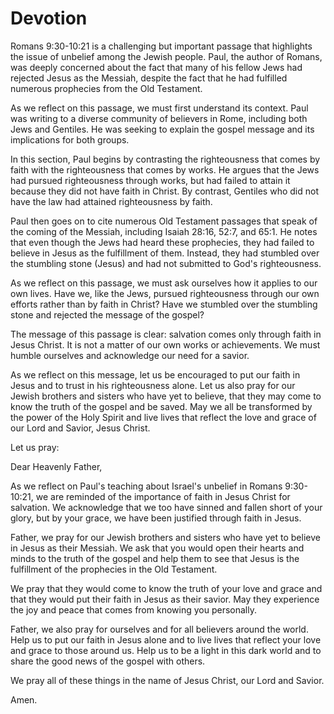 # Devotion

Romans 9:30-10:21 is a challenging but important passage that highlights the issue of unbelief among the Jewish people. Paul, the author of Romans, was deeply concerned about the fact that many of his fellow Jews had rejected Jesus as the Messiah, despite the fact that he had fulfilled numerous prophecies from the Old Testament.

As we reflect on this passage, we must first understand its context. Paul was writing to a diverse community of believers in Rome, including both Jews and Gentiles. He was seeking to explain the gospel message and its implications for both groups.

In this section, Paul begins by contrasting the righteousness that comes by faith with the righteousness that comes by works. He argues that the Jews had pursued righteousness through works, but had failed to attain it because they did not have faith in Christ. By contrast, Gentiles who did not have the law had attained righteousness by faith.

Paul then goes on to cite numerous Old Testament passages that speak of the coming of the Messiah, including Isaiah 28:16, 52:7, and 65:1. He notes that even though the Jews had heard these prophecies, they had failed to believe in Jesus as the fulfillment of them. Instead, they had stumbled over the stumbling stone (Jesus) and had not submitted to God's righteousness.

As we reflect on this passage, we must ask ourselves how it applies to our own lives. Have we, like the Jews, pursued righteousness through our own efforts rather than by faith in Christ? Have we stumbled over the stumbling stone and rejected the message of the gospel?

The message of this passage is clear: salvation comes only through faith in Jesus Christ. It is not a matter of our own works or achievements. We must humble ourselves and acknowledge our need for a savior.

As we reflect on this message, let us be encouraged to put our faith in Jesus and to trust in his righteousness alone. Let us also pray for our Jewish brothers and sisters who have yet to believe, that they may come to know the truth of the gospel and be saved. May we all be transformed by the power of the Holy Spirit and live lives that reflect the love and grace of our Lord and Savior, Jesus Christ.

Let us pray:

Dear Heavenly Father,

As we reflect on Paul's teaching about Israel's unbelief in Romans 9:30-10:21, we are reminded of the importance of faith in Jesus Christ for salvation. We acknowledge that we too have sinned and fallen short of your glory, but by your grace, we have been justified through faith in Jesus.

Father, we pray for our Jewish brothers and sisters who have yet to believe in Jesus as their Messiah. We ask that you would open their hearts and minds to the truth of the gospel and help them to see that Jesus is the fulfillment of the prophecies in the Old Testament.

We pray that they would come to know the truth of your love and grace and that they would put their faith in Jesus as their savior. May they experience the joy and peace that comes from knowing you personally.

Father, we also pray for ourselves and for all believers around the world. Help us to put our faith in Jesus alone and to live lives that reflect your love and grace to those around us. Help us to be a light in this dark world and to share the good news of the gospel with others.

We pray all of these things in the name of Jesus Christ, our Lord and Savior.

Amen.